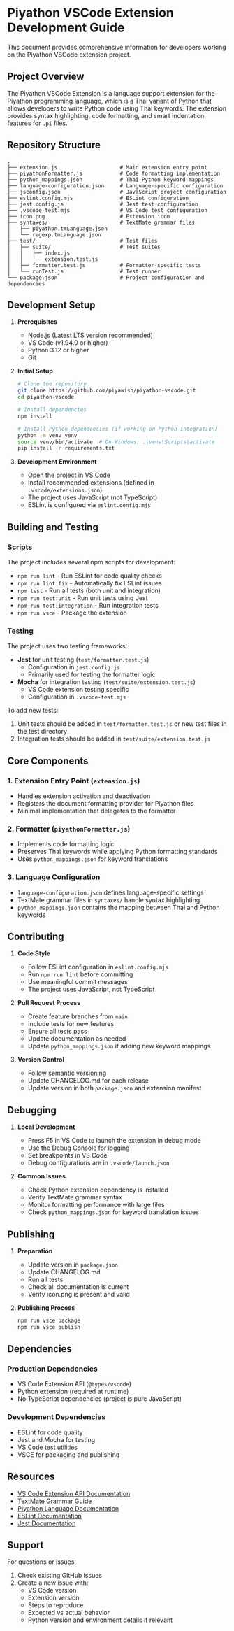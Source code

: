 # Piyathon VSCode Extension Development Guide

This document provides comprehensive information for developers working on the Piyathon VSCode extension project.

## Project Overview

The Piyathon VSCode Extension is a language support extension for the Piyathon programming language, which is a Thai variant of Python that allows developers to write Python code using Thai keywords. The extension provides syntax highlighting, code formatting, and smart indentation features for `.pi` files.

## Repository Structure

```text
.
├── extension.js                    # Main extension entry point
├── piyathonFormatter.js            # Code formatting implementation
├── python_mappings.json            # Thai-Python keyword mappings
├── language-configuration.json     # Language-specific configuration
├── jsconfig.json                   # JavaScript project configuration
├── eslint.config.mjs               # ESLint configuration
├── jest.config.js                  # Jest test configuration
├── .vscode-test.mjs                # VS Code test configuration
├── icon.png                        # Extension icon
├── syntaxes/                       # TextMate grammar files
│   ├── piyathon.tmLanguage.json
│   └── regexp.tmLanguage.json
├── test/                           # Test files
│   ├── suite/                      # Test suites
│   │   ├── index.js
│   │   └── extension.test.js
│   ├── formatter.test.js           # Formatter-specific tests
│   └── runTest.js                  # Test runner
└── package.json                    # Project configuration and dependencies
```

## Development Setup

1. **Prerequisites**
   - Node.js (Latest LTS version recommended)
   - VS Code (v1.94.0 or higher)
   - Python 3.12 or higher
   - Git

2. **Initial Setup**

   ```bash
   # Clone the repository
   git clone https://github.com/piyawish/piyathon-vscode.git
   cd piyathon-vscode

   # Install dependencies
   npm install

   # Install Python dependencies (if working on Python integration)
   python -m venv venv
   source venv/bin/activate  # On Windows: .\venv\Scripts\activate
   pip install -r requirements.txt
   ```

3. **Development Environment**
   - Open the project in VS Code
   - Install recommended extensions (defined in `.vscode/extensions.json`)
   - The project uses JavaScript (not TypeScript)
   - ESLint is configured via `eslint.config.mjs`

## Building and Testing

### Scripts

The project includes several npm scripts for development:

- `npm run lint` - Run ESLint for code quality checks
- `npm run lint:fix` - Automatically fix ESLint issues
- `npm test` - Run all tests (both unit and integration)
- `npm run test:unit` - Run unit tests using Jest
- `npm run test:integration` - Run integration tests
- `npm run vsce` - Package the extension

### Testing

The project uses two testing frameworks:

- **Jest** for unit testing (`test/formatter.test.js`)
  - Configuration in `jest.config.js`
  - Primarily used for testing the formatter logic
- **Mocha** for integration testing (`test/suite/extension.test.js`)
  - VS Code extension testing specific
  - Configuration in `.vscode-test.mjs`

To add new tests:

1. Unit tests should be added in `test/formatter.test.js` or new test files in the test directory
2. Integration tests should be added in `test/suite/extension.test.js`

## Core Components

### 1. Extension Entry Point (`extension.js`)

- Handles extension activation and deactivation
- Registers the document formatting provider for Piyathon files
- Minimal implementation that delegates to the formatter

### 2. Formatter (`piyathonFormatter.js`)

- Implements code formatting logic
- Preserves Thai keywords while applying Python formatting standards
- Uses `python_mappings.json` for keyword translations

### 3. Language Configuration

- `language-configuration.json` defines language-specific settings
- TextMate grammar files in `syntaxes/` handle syntax highlighting
- `python_mappings.json` contains the mapping between Thai and Python keywords

## Contributing

1. **Code Style**
   - Follow ESLint configuration in `eslint.config.mjs`
   - Run `npm run lint` before committing
   - Use meaningful commit messages
   - The project uses JavaScript, not TypeScript

2. **Pull Request Process**
   - Create feature branches from `main`
   - Include tests for new features
   - Ensure all tests pass
   - Update documentation as needed
   - Update `python_mappings.json` if adding new keyword mappings

3. **Version Control**
   - Follow semantic versioning
   - Update CHANGELOG.md for each release
   - Update version in both `package.json` and extension manifest

## Debugging

1. **Local Development**
   - Press F5 in VS Code to launch the extension in debug mode
   - Use the Debug Console for logging
   - Set breakpoints in VS Code
   - Debug configurations are in `.vscode/launch.json`

2. **Common Issues**
   - Check Python extension dependency is installed
   - Verify TextMate grammar syntax
   - Monitor formatting performance with large files
   - Check `python_mappings.json` for keyword translation issues

## Publishing

1. **Preparation**
   - Update version in `package.json`
   - Update CHANGELOG.md
   - Run all tests
   - Check all documentation is current
   - Verify icon.png is present and valid

2. **Publishing Process**

   ```bash
   npm run vsce package
   npm run vsce publish
   ```

## Dependencies

### Production Dependencies

- VS Code Extension API (`@types/vscode`)
- Python extension (required at runtime)
- No TypeScript dependencies (project is pure JavaScript)

### Development Dependencies

- ESLint for code quality
- Jest and Mocha for testing
- VS Code test utilities
- VSCE for packaging and publishing

## Resources

- [VS Code Extension API Documentation](https://code.visualstudio.com/api)
- [TextMate Grammar Guide](https://macromates.com/manual/en/language_grammars)
- [Piyathon Language Documentation](https://pypi.org/project/piyathon/)
- [ESLint Documentation](https://eslint.org/docs/latest/)
- [Jest Documentation](https://jestjs.io/docs/getting-started)

## Support

For questions or issues:

1. Check existing GitHub issues
2. Create a new issue with:
   - VS Code version
   - Extension version
   - Steps to reproduce
   - Expected vs actual behavior
   - Python version and environment details if relevant

